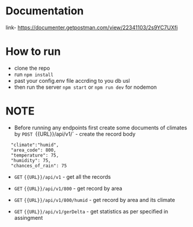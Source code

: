 # Documentation 
link- https://documenter.getpostman.com/view/22341103/2s9YC7UXfi

# How to run
- clone the repo 
- run `npm install`
- past your config.env file accrding to you db usl
- then run the server `npm start` or `npm run dev` for nodemon 

# NOTE 
- Before running any endpoints first create some documents of climates by `POST `{{URL}}/api/v1/` - create the record
body 
```
  "climate":"humid",
  "area_code": 800,
  "temperature": 75,
  "humidity": 75,
  "chances_of_rain": 75
```
- `GET` `{{URL}}/api/v1`   - get all the records 

- `GET` `{{URL}}/api/v1/800` -  get record by area
- `GET` `{{URL}}/api/v1/800/humid` -  get record by area and its climate
- `GET` `{{URL}}/api/v1/gerDelta` -  get statistics as per specified in assingment 

